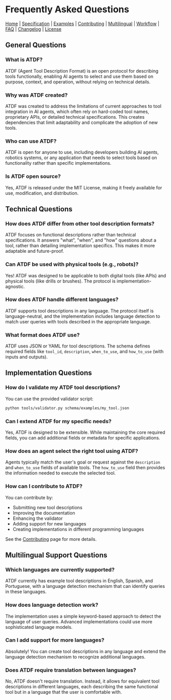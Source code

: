 # Frequently Asked Questions

[Home](index.md) | [Specification](specification.md) | [Examples](examples.md) | [Contributing](contributing.md) | [Multilingual](multilingual.md) | [Workflow](workflow.md) | [FAQ](faq.md) | [Changelog](changelog.md) | [License](license.md)

## General Questions

### What is ATDF?
ATDF (Agent Tool Description Format) is an open protocol for describing tools functionally, enabling AI agents to select and use them based on purpose, context, and operation, without relying on technical details.

### Why was ATDF created?
ATDF was created to address the limitations of current approaches to tool integration in AI agents, which often rely on hard-coded tool names, proprietary APIs, or detailed technical specifications. This creates dependencies that limit adaptability and complicate the adoption of new tools.

### Who can use ATDF?
ATDF is open for anyone to use, including developers building AI agents, robotics systems, or any application that needs to select tools based on functionality rather than specific implementations.

### Is ATDF open source?
Yes, ATDF is released under the MIT License, making it freely available for use, modification, and distribution.

## Technical Questions

### How does ATDF differ from other tool description formats?
ATDF focuses on functional descriptions rather than technical specifications. It answers "what", "when", and "how" questions about a tool, rather than detailing implementation specifics. This makes it more adaptable and future-proof.

### Can ATDF be used with physical tools (e.g., robots)?
Yes! ATDF was designed to be applicable to both digital tools (like APIs) and physical tools (like drills or brushes). The protocol is implementation-agnostic.

### How does ATDF handle different languages?
ATDF supports tool descriptions in any language. The protocol itself is language-neutral, and the implementation includes language detection to match user queries with tools described in the appropriate language.

### What format does ATDF use?
ATDF uses JSON or YAML for tool descriptions. The schema defines required fields like `tool_id`, `description`, `when_to_use`, and `how_to_use` (with inputs and outputs).

## Implementation Questions

### How do I validate my ATDF tool descriptions?
You can use the provided validator script:
```bash
python tools/validator.py schema/examples/my_tool.json
```

### Can I extend ATDF for my specific needs?
Yes, ATDF is designed to be extensible. While maintaining the core required fields, you can add additional fields or metadata for specific applications.

### How does an agent select the right tool using ATDF?
Agents typically match the user's goal or request against the `description` and `when_to_use` fields of available tools. The `how_to_use` field then provides the information needed to execute the selected tool.

### How can I contribute to ATDF?
You can contribute by:
- Submitting new tool descriptions
- Improving the documentation
- Enhancing the validator
- Adding support for new languages
- Creating implementations in different programming languages

See the [Contributing](contributing.md) page for more details.

## Multilingual Support Questions

### Which languages are currently supported?
ATDF currently has example tool descriptions in English, Spanish, and Portuguese, with a language detection mechanism that can identify queries in these languages.

### How does language detection work?
The implementation uses a simple keyword-based approach to detect the language of user queries. Advanced implementations could use more sophisticated language models.

### Can I add support for more languages?
Absolutely! You can create tool descriptions in any language and extend the language detection mechanism to recognize additional languages.

### Does ATDF require translation between languages?
No, ATDF doesn't require translation. Instead, it allows for equivalent tool descriptions in different languages, each describing the same functional tool but in a language that the user is comfortable with. 